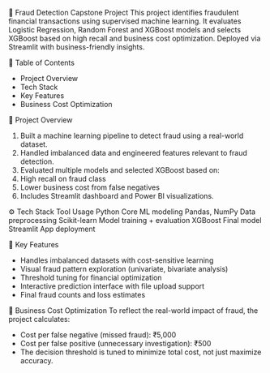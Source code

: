 💼 Fraud Detection Capstone Project
This project identifies fraudulent financial transactions using supervised machine learning. It evaluates Logistic Regression, Random Forest and XGBoost models and selects XGBoost based on high recall and business cost optimization. Deployed via Streamlit with business-friendly insights.

📌 Table of Contents
- Project Overview
- Tech Stack
- Key Features
- Business Cost Optimization

🧠 Project Overview
1. Built a machine learning pipeline to detect fraud using a real-world dataset.
2. Handled imbalanced data and engineered features relevant to fraud detection.
3. Evaluated multiple models and selected XGBoost based on:
4. High recall on fraud class
5. Lower business cost from false negatives
6. Includes Streamlit dashboard and Power BI visualizations.

⚙️ Tech Stack
Tool	            Usage
Python	          Core ML modeling
Pandas, NumPy	    Data preprocessing
Scikit-learn	    Model training + evaluation
XGBoost	          Final model
Streamlit	        App deployment


🚀 Key Features
- Handles imbalanced datasets with cost-sensitive learning
- Visual fraud pattern exploration (univariate, bivariate analysis)
- Threshold tuning for financial optimization
- Interactive prediction interface with file upload support
- Final fraud counts and loss estimates


💸 Business Cost Optimization
To reflect the real-world impact of fraud, the project calculates:

- Cost per false negative (missed fraud): ₹5,000
- Cost per false positive (unnecessary investigation): ₹500
- The decision threshold is tuned to minimize total cost, not just maximize accuracy.
